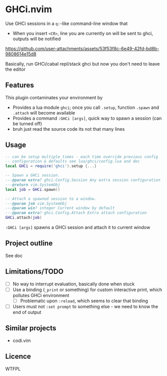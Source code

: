 # GHCi.nvim

Use GHCi sessions in a `q:`-like command-line window that
* When you insert `<CR>`, line you are currently on will be sent to ghci, outputs will be notified



https://github.com/user-attachments/assets/53f53f8c-6e49-42fd-bd8b-9808614e15d8



Basically, run GHCi/cabal repl/stack ghci but now you don't need to leave the editor

## Features

This plugin contaminates your environment by

* Provides a lua module `ghci`; once you call `.setup`, function `.spawn` and `.attach` will become available
* Provides a command `:GHCi [args]`, quick way to spawn a session (can be turned off)
* bruh just read the source code its not that many lines

## Usage

```lua
-- can be setup multiple times - each time override previous config
-- configuration & defaults see lua/ghci/config.lua and doc
local GHCi = require('ghci').setup {...}

-- Spawn a GHCi session.
---@param extra? ghci.Config.Session Any extra session configuration
---@return vim.SystemObj
local job = GHCi.spawn()

-- Attach a spawned session to a window.
---@param job vim.SystemObj
---@param win? integer Current window by default
---@param extra? ghci.Config.Attach Extra attach configuration
GHCi.attach(job)
```

`:GHCi [args]` spawns a GHCi session and attach it to current window

## Project outline

See doc

## Limitations/TODO

- [ ] No way to interrupt evaluation, basically done when stuck
- [ ] Use a binding (`_print` or something) for custom interactive print, which pollutes GHCi environment 
    - [ ] Problematic upon `:reload`, which seems to clear that binding
- [ ] Users must not `:set prompt` to something else - we need to know the end of output

## Similar projects

* codi.vim

## Licence

WTFPL
